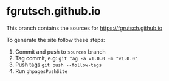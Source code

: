 # fgrutsch.github.io

This branch contains the sources for https://fgrutsch.github.io

To generate the site follow these steps:

1. Commit and push to `sources` branch
2. Tag commit, e.g: `git tag -a v1.0.0 -m "v1.0.0"`
3. Push tags `git push --follow-tags`
4. Run `ghpagesPushSite`